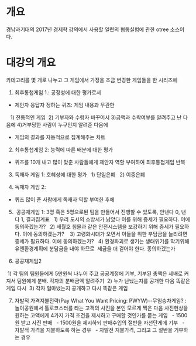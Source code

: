 # 개요

경남과기대의 2017년 경제학 강의에서 사용할 일련의 협동실험에 관한 otree 소스이다. 

# 대강의 개요

카테고리를 몇 개로 나누고 그 게임에서 가정을 조금 변경한 게임들을 한 시리즈에

1. 최후통첩게임 1.: 공정성에 대한 평가로서
- 제안자 응답자 정하는 퀴즈: 게임 내용과 무관한

   1) 전통적인 게임  2) 기부자와 수령자 바꾸어서 3)금액과 수락여부를 알려주고 난 다음에 4)거부당한 사람이 누구인지 알려준 다음에

- 게임의 결과를 자동적으로 집계해주는 차트

2. 최후통첩게임 2: 능력에 따른 배분에 대한 평가
- 퀴즈를 10개 내고 많이 맞춘 사람들에게 제안자 역할 부여하여 최후통첩게임 반복

3. 독재자 게임 1: 호혜성에 대한 평가
  1) 단일은폐
  2) 이중은폐

4. 독재자 게임 2: 
- 퀴즈 많이 푼 사람에게 독재자 역할 부여한 후에

5.  공공재게임 1: 3명 혹은 5명으로된 팀을 만들어서 진행할 수 있도록, 안낸다 0, 낸다 1, 결과집계표
  1) 우리 도시의 소방서가 낡았다 이를 위해 증세가 필요하다. 이에 동의하겠는가?
  2) 세월호 침몰과 같은 안전시스템을 보강하기 위해 증세가 필요하다. 이에 동의하겠는가? 
  3) 고령화시대가 오면서 이들을 위한 부담금을 늘리려면 증세가 필요하다. 이에 동의하겠는가?
  4) 환경파괴로 생기는 생태위기를 막기위해 유엔환경계획에 분담금을 내야 하므로  세금을 더 걷어야 한다. 종의하겠는가

6. 공공재게임2

 1) 각 팀의 팀원들에게 5만원씩 나누어 주고 공공계정에 기부, 기부된 총액은 세배로 커져서 팀원에게 분배. 각자의 분배금액 알려주기
 2) 누가 난냈는지를 공개한 다음 똑같은 게임 다시
 3) 각자 얼마냈는지 공개하고 다시 똑같은 게임

7. 자발적 가격지불전략(Pay What You Want Pricing: PWYW)--무임승차게임?
: 놀이공원에서 톨로코스터를 타는 고객의 사진을 본인 모르게 찍은 다음 사진현상을 원하는 고액에게 4가지 가격 조건을 제시하고 구매할 것인가를 묻는 게임
  - 1500원 받고 사진 판매
  - 1500원을 제시하되 판매수입의 절반을 자선단게에 기부
  - 자발적 가격을 지불하도록 하는 경우
  - 자발전 지불가격, 그리고 그 절반을 기부하는 경우
